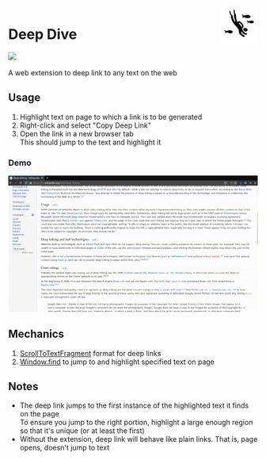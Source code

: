 <img align="right" width="75" height="75" src="./src/icons/deep-dive-96.png">

# Deep Dive

<a href="https://github.com/debanjum/deep-dive/actions"><img src="https://github.com/debanjum/deep-dive/workflows/Build/badge.svg"></a>

A web extension to deep link to any text on the web

## Usage

1. Highlight text on page to which a link is to be generated
2. Right-click and select "Copy Deep Link"
3. Open the link in a new browser tab<br />
   This should jump to the text and highlight it

### Demo
![](./demo.gif)

## Mechanics

1. [ScrollToTextFragment](https://github.com/WICG/ScrollToTextFragment#tldr) format for deep links
2. [Window.find](https://developer.mozilla.org/en-US/docs/Web/API/Window/find) to jump to and highlight specified text on page


## Notes

* The deep link jumps to the first instance of the highlighted text it finds on the page <br />
  To ensure you jump to the right portion, highlight a large enough region so that it's unique (or at least the first)
* Without the extension, deep link will behave like plain links. That is, page opens, doesn't jump to text
